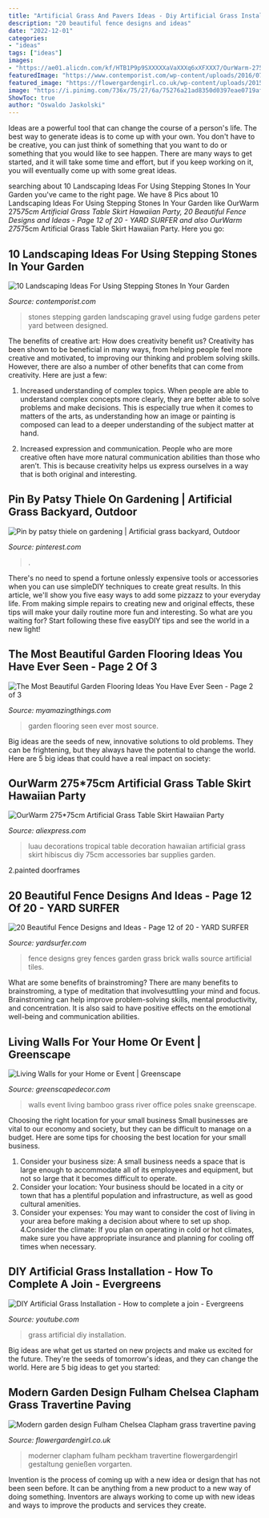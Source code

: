 ```yaml
---
title: "Artificial Grass And Pavers Ideas - Diy Artificial Grass Installation"
description: "20 beautiful fence designs and ideas"
date: "2022-12-01"
categories:
- "ideas"
tags: ["ideas"]
images:
- "https://ae01.alicdn.com/kf/HTB1P9p9SXXXXXaVaXXXq6xXFXXX7/OurWarm-275-75cm-Artificial-Grass-Table-Skirt-Hawaiian-Party-Decorations-Tropical-Luau-Party-Favors-Home-Bar.jpg"
featuredImage: "https://www.contemporist.com/wp-content/uploads/2016/07/stepping-stones_290716_09-800x1810.jpg"
featured_image: "https://flowergardengirl.co.uk/wp-content/uploads/2015/11/Modern-garden-design-Fulham-Chelsea-Clapham-grass-travertine-paving-Peckham.jpg"
image: "https://i.pinimg.com/736x/75/27/6a/75276a21ad8350d0397eae0719afe7cc.jpg"
ShowToc: true
author: "Oswaldo Jaskolski"
---
```



Ideas are a powerful tool that can change the course of a person's life. The best way to generate ideas is to come up with your own. You don't have to be creative, you can just think of something that you want to do or something that you would like to see happen. There are many ways to get started, and it will take some time and effort, but if you keep working on it, you will eventually come up with some great ideas.

	

		
searching about 10 Landscaping Ideas For Using Stepping Stones In Your Garden you've came to the right page. We have 8 Pics about 10 Landscaping Ideas For Using Stepping Stones In Your Garden like OurWarm 275*75cm Artificial Grass Table Skirt Hawaiian Party, 20 Beautiful Fence Designs and Ideas - Page 12 of 20 - YARD SURFER and also OurWarm 275*75cm Artificial Grass Table Skirt Hawaiian Party. Here you go:
		
    
## 10 Landscaping Ideas For Using Stepping Stones In Your Garden

<img loading=lazy src="https://www.contemporist.com/wp-content/uploads/2016/07/stepping-stones_290716_09-800x1810.jpg" onerror="this.onerror=null;this.src='https://tse4.mm.bing.net/th?id=OIP.CxmG7m2wvCeDN2rKxEtn7AHaQw&amp;pid=15.1';" alt="10 Landscaping Ideas For Using Stepping Stones In Your Garden">

_Source: contemporist.com_

>stones stepping garden landscaping gravel using fudge gardens peter yard between designed. 

	

The benefits of creative art: How does creativity benefit us?
Creativity has been shown to be beneficial in many ways, from helping people feel more creative and motivated, to improving our thinking and problem solving skills. However, there are also a number of other benefits that can come from creativity. Here are just a few: 
1. Increased understanding of complex topics. When people are able to understand complex concepts more clearly, they are better able to solve problems and make decisions. This is especially true when it comes to matters of the arts, as understanding how an image or painting is composed can lead to a deeper understanding of the subject matter at hand. 

2. Increased expression and communication. People who are more creative often have more natural communication abilities than those who aren’t. This is because creativity helps us express ourselves in a way that is both original and interesting.

    
## Pin By Patsy Thiele On Gardening | Artificial Grass Backyard, Outdoor

<img loading=lazy src="https://i.pinimg.com/736x/75/27/6a/75276a21ad8350d0397eae0719afe7cc.jpg" onerror="this.onerror=null;this.src='https://tse4.mm.bing.net/th?id=OIP.UejqlP1I94grx6jfdjkFvwHaLG&amp;pid=15.1';" alt="Pin by patsy thiele on gardening | Artificial grass backyard, Outdoor">

_Source: pinterest.com_

>. 

	

There's no need to spend a fortune onlessly expensive tools or accessories when you can use simpleDIY techniques to create great results. In this article, we'll show you five easy ways to add some pizzazz to your everyday life. From making simple repairs to creating new and original effects, these tips will make your daily routine more fun and interesting. So what are you waiting for? Start following these five easyDIY tips and see the world in a new light!

    
## The Most Beautiful Garden Flooring Ideas You Have Ever Seen - Page 2 Of 3

<img loading=lazy src="https://myamazingthings.com/wp-content/uploads/2017/03/garden-683x1024.jpg" onerror="this.onerror=null;this.src='https://tse3.mm.bing.net/th?id=OIP.42HCCsL64Bv21h25O__h3gHaLG&amp;pid=15.1';" alt="The Most Beautiful Garden Flooring Ideas You Have Ever Seen - Page 2 of 3">

_Source: myamazingthings.com_

>garden flooring seen ever most source. 

	

Big ideas are the seeds of new, innovative solutions to old problems. They can be frightening, but they always have the potential to change the world. Here are 5 big ideas that could have a real impact on society:

    
## OurWarm 275*75cm Artificial Grass Table Skirt Hawaiian Party

<img loading=lazy src="https://ae01.alicdn.com/kf/HTB1P9p9SXXXXXaVaXXXq6xXFXXX7/OurWarm-275-75cm-Artificial-Grass-Table-Skirt-Hawaiian-Party-Decorations-Tropical-Luau-Party-Favors-Home-Bar.jpg" onerror="this.onerror=null;this.src='https://tse2.mm.bing.net/th?id=OIP.W5myMrfa_llI3vlESEZjVAHaHa&amp;pid=15.1';" alt="OurWarm 275*75cm Artificial Grass Table Skirt Hawaiian Party">

_Source: aliexpress.com_

>luau decorations tropical table decoration hawaiian artificial grass skirt hibiscus diy 75cm accessories bar supplies garden. 

	

2.painted doorframes

    
## 20 Beautiful Fence Designs And Ideas - Page 12 Of 20 - YARD SURFER

<img loading=lazy src="http://yardsurfer.com/wp-content/uploads/2017/01/Fence-Designs-and-Ideas-12.jpg" onerror="this.onerror=null;this.src='https://tse4.mm.bing.net/th?id=OIP.tL3XiDAy2V2AW6QBwtH5UQHaKh&amp;pid=15.1';" alt="20 Beautiful Fence Designs and Ideas - Page 12 of 20 - YARD SURFER">

_Source: yardsurfer.com_

>fence designs grey fences garden grass brick walls source artificial tiles. 

	

What are some benefits of brainstroming?
There are many benefits to brainstroming, a type of meditation that involvesuttling your mind and focus. Brainstroming can help improve problem-solving skills, mental productivity, and concentration. It is also said to have positive effects on the emotional well-being and communication abilities.

    
## Living Walls For Your Home Or Event | Greenscape

<img loading=lazy src="http://www.greenscapedecor.com/wp-content/uploads/2014/04/Greenscape-Design-Live-Snake-Grass-Wall-with-River-Rock-Base-With-Bamboo-Poles.jpg" onerror="this.onerror=null;this.src='https://tse2.mm.bing.net/th?id=OIP.2WnOic4wg8Bz7cnSJKj3tAHaFj&amp;pid=15.1';" alt="Living Walls for your Home or Event | Greenscape">

_Source: greenscapedecor.com_

>walls event living bamboo grass river office poles snake greenscape. 

	

Choosing the right location for your small business
Small businesses are vital to our economy and society, but they can be difficult to manage on a budget. Here are some tips for choosing the best location for your small business. 
1. Consider your business size: A small business needs a space that is large enough to accommodate all of its employees and equipment, but not so large that it becomes difficult to operate. 
2. Consider your location: Your business should be located in a city or town that has a plentiful population and infrastructure, as well as good cultural amenities. 
3. Consider your expenses: You may want to consider the cost of living in your area before making a decision about where to set up shop. 
4.Consider the climate: If you plan on operating in cold or hot climates, make sure you have appropriate insurance and planning for cooling off times when necessary.

    
## DIY Artificial Grass Installation - How To Complete A Join - Evergreens

<img loading=lazy src="https://i.ytimg.com/vi/q_hB8uH088c/maxresdefault.jpg" onerror="this.onerror=null;this.src='https://tse3.mm.bing.net/th?id=OIP.cE-U92x-zCGSP2s_VDBhQAHaEK&amp;pid=15.1';" alt="DIY Artificial Grass Installation - How to complete a join - Evergreens">

_Source: youtube.com_

>grass artificial diy installation. 

	

Big ideas are what get us started on new projects and make us excited for the future. They're the seeds of tomorrow's ideas, and they can change the world. Here are 5 big ideas to get you started: 

    
## Modern Garden Design Fulham Chelsea Clapham Grass Travertine Paving

<img loading=lazy src="https://flowergardengirl.co.uk/wp-content/uploads/2015/11/Modern-garden-design-Fulham-Chelsea-Clapham-grass-travertine-paving-Peckham.jpg" onerror="this.onerror=null;this.src='https://tse4.mm.bing.net/th?id=OIP.ZUbpcUp2RMWSw3IplXSWKwHaFj&amp;pid=15.1';" alt="Modern garden design Fulham Chelsea Clapham grass travertine paving">

_Source: flowergardengirl.co.uk_

>moderner clapham fulham peckham travertine flowergardengirl gestaltung genießen vorgarten. 

	

Invention is the process of coming up with a new idea or design that has not been seen before. It can be anything from a new product to a new way of doing something. Inventors are always working to come up with new ideas and ways to improve the products and services they create.

